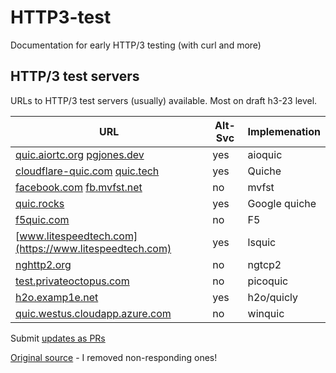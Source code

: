 # HTTP3-test
Documentation for early HTTP/3 testing (with curl and more)

## HTTP/3 test servers

URLs to HTTP/3 test servers (usually) available. Most on draft h3-23 level.

| URL | Alt-Svc | Implemenation |
|-----|---------|---------------|
| [quic.aiortc.org](https://quic.aiortc.org/) [pgjones.dev](https://pgjones.dev:4433) |      yes | aioquic |
| [cloudflare-quic.com](https://cloudflare-quic.com/) [quic.tech](https://quic.tech:8433/) | yes | Quiche |
| [facebook.com](https://facebook.com/) [fb.mvfst.net](https://fb.mvfst.net:4433/) | no | mvfst |
| [quic.rocks](https://quic.rocks:4433/) |            yes | Google quiche |
| [f5quic.com](https://f5quic.com:4433/) |             no | F5            |
| [www.litespeedtech.com](https://www.litespeedtech.com) |       yes | lsquic        |
| [nghttp2.org](https://nghttp2.org:4433/) |            no | ngtcp2        |
| [test.privateoctopus.com](https://test.privateoctopus.com:4433/) |no | picoquic      |
| [h2o.examp1e.net](https://h2o.examp1e.net) |         yes | h2o/quicly    |
| [quic.westus.cloudapp.azure.com](https://quic.westus.cloudapp.azure.com) |no| winquic       |

Submit [updates as PRs](https://github.com/bagder/HTTP3-test/pulls)

[Original source](https://github.com/NTAP/quant/blob/master/test/test_public_servers.sh#L41) - I removed non-responding ones!
